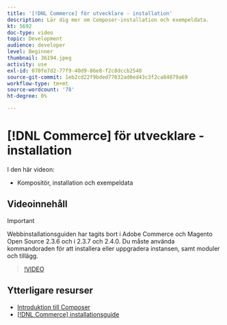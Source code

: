 ```yaml
---
title: '[!DNL Commerce] för utvecklare - installation'
description: Lär dig mer om Composer-installation och exempeldata.
kt: 5692
doc-type: video
topic: Development
audience: developer
level: Beginner
thumbnail: 36194.jpeg
activity: use
exl-id: 070fe7d2-77f9-40d9-86e8-f2c8dccb2548
source-git-commit: 1eb2cd22f9bded77032ad0ed43c3f2ca84879a69
workflow-type: tm+mt
source-wordcount: '78'
ht-degree: 0%

---
```


# [!DNL Commerce] för utvecklare - installation

I den här videon:

- Kompositör, installation och exempeldata

## Videoinnehåll

>[!IMPORTANT]
>
>Webbinstallationsguiden har tagits bort i Adobe Commerce och Magento Open Source 2.3.6 och i 2.3.7 och 2.4.0. Du måste använda kommandoraden för att installera eller uppgradera instansen, samt moduler och tillägg.

>[!VIDEO](https://video.tv.adobe.com/v/36194?quality=12&learn=on)

## Ytterligare resurser

- [Introduktion till Composer](https://devdocs.magento.com/guides/v2.4/extension-dev-guide/intro/intro-composer.html)
- [[!DNL Commerce] installationsguide](https://devdocs.magento.com/guides/v2.4/install-gde/install-flow-diagram.html)

